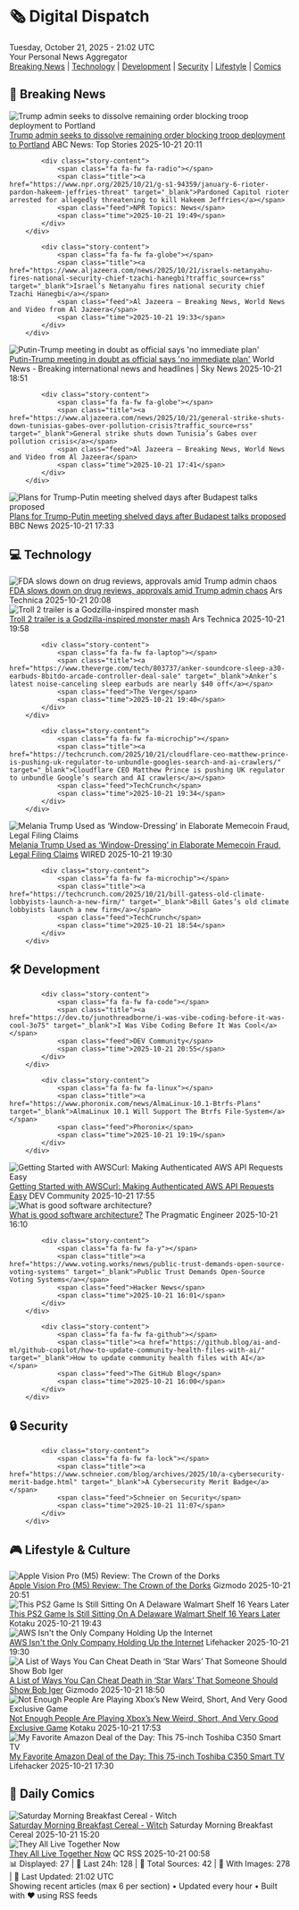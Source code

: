 <!-- Processing 54 RSS feeds at 2025-10-21 21:01:50 UTC -->
<!-- Processing: Penny Arcade -->
<!-- Processing: Garfield -->
<!-- Processing: Dilbert -->
<!-- Processing: Cyanide & Happiness -->
<!-- Processing: Questionable Content -->
<!-- Processing: Dinosaur Comics -->
<!-- Processing: BBC Breaking News -->
<!-- Processing: Reuters Top News -->
<!-- Processing: ABC News Breaking -->
<!-- Processing: NBC News Breaking -->
<!-- Processing: Sky News World -->
<!-- Processing: Ars Technica -->
<!-- Processing: O'Reilly Radar -->
<!-- Processing: Slashdot -->
<!-- Processing: Lobsters Python -->
<!-- Processing: Dev.to -->
<!-- Processing: Phoronix Linux News -->
<!-- Processing: It's FOSS -->
<!-- Processing: OMG! Ubuntu -->
<!-- Processing: Red Hat Blog -->
<!-- Processing: Ubuntu Blog -->
<!-- Processing: GitHub Blog -->
<!-- Processing: GitLab Blog -->
<!-- Processing: Martin Fowler -->
<!-- Processing: Gizmodo -->
<!-- Processing: Krebs on Security -->
<!-- Generated 5 new posts out of 26 feeds processed -->
<div class="newspaper-header">
    <h1 class="newspaper-title">🗞️ Digital Dispatch</h1>
    <div class="newspaper-date">Tuesday, October 21, 2025 - 21:02 UTC</div>
    <div class="newspaper-subtitle">Your Personal News Aggregator</div>
</div>

<div class="newspaper-nav">
    <a href="#breaking">Breaking News</a> |
    <a href="#tech">Technology</a> |
    <a href="#dev">Development</a> |
    <a href="#security">Security</a> |
    <a href="#lifestyle">Lifestyle</a> |
    <a href="#webcomics">Comics</a>
</div>

<div class="news-section breaking-news" id="breaking">
<h2 class="section-header">🚨 Breaking News</h2>
<div class="stories-container">
<div class="story">
            <img src="https://s.abcnews.com/images/US/ice-portland-3-ap-gmh-251021_1761072133967_hpMain_4x3t_384.jpg" alt="Trump admin seeks to dissolve remaining order blocking troop deployment to Portland" class="story-image" loading="lazy" onerror="this.style.display='none'">
            <div class="story-content">
                <span class="fa fa-fw fa-tv"></span>
                <span class="title"><a href="https://abcnews.go.com/US/trump-administration-seeks-dissolve-remaining-order-blocking-national/story?id=126729762" target="_blank">Trump admin seeks to dissolve remaining order blocking troop deployment to Portland</a></span>
                <span class="feed">ABC News: Top Stories</span>
                <span class="time">2025-10-21 20:11</span>
            </div>
        </div>
<div class="story">
            
            <div class="story-content">
                <span class="fa fa-fw fa-radio"></span>
                <span class="title"><a href="https://www.npr.org/2025/10/21/g-s1-94359/january-6-rioter-pardon-hakeem-jeffries-threat" target="_blank">Pardoned Capitol rioter arrested for allegedly threatening to kill Hakeem Jeffries</a></span>
                <span class="feed">NPR Topics: News</span>
                <span class="time">2025-10-21 19:49</span>
            </div>
        </div>
<div class="story">
            
            <div class="story-content">
                <span class="fa fa-fw fa-globe"></span>
                <span class="title"><a href="https://www.aljazeera.com/news/2025/10/21/israels-netanyahu-fires-national-security-chief-tzachi-hanegbi?traffic_source=rss" target="_blank">Israel’s Netanyahu fires national security chief Tzachi Hanegbi</a></span>
                <span class="feed">Al Jazeera – Breaking News, World News and Video from Al Jazeera</span>
                <span class="time">2025-10-21 19:33</span>
            </div>
        </div>
<div class="story">
            <img src="https://e3.365dm.com/25/10/1920x1080/skynews-donald-trump-vladimir-putin_7052733.jpg?20251016202525" alt="Putin-Trump meeting in doubt as official says &#x27;no immediate plan&#x27;" class="story-image" loading="lazy" onerror="this.style.display='none'">
            <div class="story-content">
                <span class="fa fa-fw fa-satellite"></span>
                <span class="title"><a href="https://news.sky.com/story/putin-trump-budapest-meeting-in-doubt-as-official-says-no-plan-for-immediate-future-13454654" target="_blank">Putin-Trump meeting in doubt as official says &#x27;no immediate plan&#x27;</a></span>
                <span class="feed">World News - Breaking international news and headlines | Sky News</span>
                <span class="time">2025-10-21 18:51</span>
            </div>
        </div>
<div class="story">
            
            <div class="story-content">
                <span class="fa fa-fw fa-globe"></span>
                <span class="title"><a href="https://www.aljazeera.com/news/2025/10/21/general-strike-shuts-down-tunisias-gabes-over-pollution-crisis?traffic_source=rss" target="_blank">General strike shuts down Tunisia’s Gabes over pollution crisis</a></span>
                <span class="feed">Al Jazeera – Breaking News, World News and Video from Al Jazeera</span>
                <span class="time">2025-10-21 17:41</span>
            </div>
        </div>
<div class="story">
            <img src="https://ichef.bbci.co.uk/ace/standard/240/cpsprodpb/1ae4/live/43fc4180-ae99-11f0-b305-65f4f8d88da9.jpg" alt="Plans for Trump-Putin meeting shelved days after Budapest talks proposed" class="story-image" loading="lazy" onerror="this.style.display='none'">
            <div class="story-content">
                <span class="fa fa-fw fa-earth-americas"></span>
                <span class="title"><a href="https://www.bbc.com/news/articles/c4gjp73gp41o?at_medium=RSS&at_campaign=rss" target="_blank">Plans for Trump-Putin meeting shelved days after Budapest talks proposed</a></span>
                <span class="feed">BBC News</span>
                <span class="time">2025-10-21 17:33</span>
            </div>
        </div>
</div>
</div>
<div class="news-section tech-news" id="tech">
<h2 class="section-header">💻 Technology</h2>
<div class="stories-container">
<div class="story">
            <img src="https://cdn.arstechnica.net/wp-content/uploads/2019/05/GettyImages-496532228-500x500.jpg" alt="FDA slows down on drug reviews, approvals amid Trump admin chaos" class="story-image" loading="lazy" onerror="this.style.display='none'">
            <div class="story-content">
                <span class="fa fa-fw fa-cog"></span>
                <span class="title"><a href="https://arstechnica.com/health/2025/10/fda-slows-down-on-drug-reviews-approvals-amid-trump-admin-chaos/" target="_blank">FDA slows down on drug reviews, approvals amid Trump admin chaos</a></span>
                <span class="feed">Ars Technica</span>
                <span class="time">2025-10-21 20:08</span>
            </div>
        </div>
<div class="story">
            <img src="https://cdn.arstechnica.net/wp-content/uploads/2025/10/troll1-500x500-1761073842.jpg" alt="Troll 2 trailer is a Godzilla-inspired monster mash" class="story-image" loading="lazy" onerror="this.style.display='none'">
            <div class="story-content">
                <span class="fa fa-fw fa-cog"></span>
                <span class="title"><a href="https://arstechnica.com/culture/2025/10/troll-2-trailer-is-a-godzilla-inspired-monster-mash/" target="_blank">Troll 2 trailer is a Godzilla-inspired monster mash</a></span>
                <span class="feed">Ars Technica</span>
                <span class="time">2025-10-21 19:58</span>
            </div>
        </div>
<div class="story">
            
            <div class="story-content">
                <span class="fa fa-fw fa-laptop"></span>
                <span class="title"><a href="https://www.theverge.com/tech/803737/anker-soundcore-sleep-a30-earbuds-8bitdo-arcade-controller-deal-sale" target="_blank">Anker’s latest noise-canceling sleep earbuds are nearly $40 off</a></span>
                <span class="feed">The Verge</span>
                <span class="time">2025-10-21 19:40</span>
            </div>
        </div>
<div class="story">
            
            <div class="story-content">
                <span class="fa fa-fw fa-microchip"></span>
                <span class="title"><a href="https://techcrunch.com/2025/10/21/cloudflare-ceo-matthew-prince-is-pushing-uk-regulator-to-unbundle-googles-search-and-ai-crawlers/" target="_blank">Cloudflare CEO Matthew Prince is pushing UK regulator to unbundle Google’s search and AI crawlers</a></span>
                <span class="feed">TechCrunch</span>
                <span class="time">2025-10-21 19:34</span>
            </div>
        </div>
<div class="story">
            <img src="https://media.wired.com/photos/68f2c1e063f7ddf18419e89a/master/pass/Lawyers-File-New-Claim-Against-Melania-Coin-Business.jpg" alt="Melania Trump Used as ‘Window-Dressing’ in Elaborate Memecoin Fraud, Legal Filing Claims" class="story-image" loading="lazy" onerror="this.style.display='none'">
            <div class="story-content">
                <span class="fa fa-fw fa-bolt"></span>
                <span class="title"><a href="https://www.wired.com/story/melania-trump-used-as-window-dressing-in-elaborate-memecoin-fraud-legal-filing-claims/" target="_blank">Melania Trump Used as ‘Window-Dressing’ in Elaborate Memecoin Fraud, Legal Filing Claims</a></span>
                <span class="feed">WIRED</span>
                <span class="time">2025-10-21 19:30</span>
            </div>
        </div>
<div class="story">
            
            <div class="story-content">
                <span class="fa fa-fw fa-microchip"></span>
                <span class="title"><a href="https://techcrunch.com/2025/10/21/bill-gatess-old-climate-lobbyists-launch-a-new-firm/" target="_blank">Bill Gates’s old climate lobbyists launch a new firm</a></span>
                <span class="feed">TechCrunch</span>
                <span class="time">2025-10-21 18:54</span>
            </div>
        </div>
</div>
</div>
<div class="news-section dev-news" id="dev">
<h2 class="section-header">🛠️ Development</h2>
<div class="stories-container">
<div class="story">
            
            <div class="story-content">
                <span class="fa fa-fw fa-code"></span>
                <span class="title"><a href="https://dev.to/junothreadborne/i-was-vibe-coding-before-it-was-cool-3o75" target="_blank">I Was Vibe Coding Before It Was Cool</a></span>
                <span class="feed">DEV Community</span>
                <span class="time">2025-10-21 20:55</span>
            </div>
        </div>
<div class="story">
            
            <div class="story-content">
                <span class="fa fa-fw fa-linux"></span>
                <span class="title"><a href="https://www.phoronix.com/news/AlmaLinux-10.1-Btrfs-Plans" target="_blank">AlmaLinux 10.1 Will Support The Btrfs File-System</a></span>
                <span class="feed">Phoronix</span>
                <span class="time">2025-10-21 19:19</span>
            </div>
        </div>
<div class="story">
            <img src="https://media2.dev.to/dynamic/image/width=800%2Cheight=%2Cfit=scale-down%2Cgravity=auto%2Cformat=auto/https%3A%2F%2Fdev-to-uploads.s3.amazonaws.com%2Fuploads%2Farticles%2Foz071s3vfzgzagglbym8.png" alt="Getting Started with AWSCurl: Making Authenticated AWS API Requests Easy" class="story-image" loading="lazy" onerror="this.style.display='none'">
            <div class="story-content">
                <span class="fa fa-fw fa-code"></span>
                <span class="title"><a href="https://dev.to/rijultp/getting-started-with-awscurl-making-authenticated-aws-api-requests-easy-18ok" target="_blank">Getting Started with AWSCurl: Making Authenticated AWS API Requests Easy</a></span>
                <span class="feed">DEV Community</span>
                <span class="time">2025-10-21 17:55</span>
            </div>
        </div>
<div class="story">
            <img src="https://substackcdn.com/image/fetch/$s_!BrG3!,f_auto,q_auto:good,fl_progressive:steep/https%3A%2F%2Fsubstack-post-media.s3.amazonaws.com%2Fpublic%2Fimages%2Fb3ef84c3-a8e2-4161-b346-5a58332a7361_1418x1094.png" alt="What is good software architecture?" class="story-image" loading="lazy" onerror="this.style.display='none'">
            <div class="story-content">
                <span class="fa fa-fw fa-wrench"></span>
                <span class="title"><a href="https://newsletter.pragmaticengineer.com/p/what-is-good-software-architecture" target="_blank">What is good software architecture?</a></span>
                <span class="feed">The Pragmatic Engineer</span>
                <span class="time">2025-10-21 16:10</span>
            </div>
        </div>
<div class="story">
            
            <div class="story-content">
                <span class="fa fa-fw fa-y"></span>
                <span class="title"><a href="https://www.voting.works/news/public-trust-demands-open-source-voting-systems" target="_blank">Public Trust Demands Open-Source Voting Systems</a></span>
                <span class="feed">Hacker News</span>
                <span class="time">2025-10-21 16:01</span>
            </div>
        </div>
<div class="story">
            
            <div class="story-content">
                <span class="fa fa-fw fa-github"></span>
                <span class="title"><a href="https://github.blog/ai-and-ml/github-copilot/how-to-update-community-health-files-with-ai/" target="_blank">How to update community health files with AI</a></span>
                <span class="feed">The GitHub Blog</span>
                <span class="time">2025-10-21 16:00</span>
            </div>
        </div>
</div>
</div>
<div class="news-section security-news" id="security">
<h2 class="section-header">🔒 Security</h2>
<div class="stories-container">
<div class="story">
            
            <div class="story-content">
                <span class="fa fa-fw fa-lock"></span>
                <span class="title"><a href="https://www.schneier.com/blog/archives/2025/10/a-cybersecurity-merit-badge.html" target="_blank">A Cybersecurity Merit Badge</a></span>
                <span class="feed">Schneier on Security</span>
                <span class="time">2025-10-21 11:07</span>
            </div>
        </div>
</div>
</div>
<div class="news-section lifestyle-news" id="lifestyle">
<h2 class="section-header">🎮 Lifestyle & Culture</h2>
<div class="stories-container">
<div class="story">
            <img src="https://gizmodo.com/app/uploads/2025/10/Apple-Vision-Pro-M5-14-1280x853.jpg" alt="Apple Vision Pro (M5) Review: The Crown of the Dorks" class="story-image" loading="lazy" onerror="this.style.display='none'">
            <div class="story-content">
                <span class="fa fa-fw fa-computer"></span>
                <span class="title"><a href="https://gizmodo.com/apple-vision-pro-m5-review-the-crown-of-the-dorks-2000675079" target="_blank">Apple Vision Pro (M5) Review: The Crown of the Dorks</a></span>
                <span class="feed">Gizmodo</span>
                <span class="time">2025-10-21 20:51</span>
            </div>
        </div>
<div class="story">
            <img src="https://kotaku.com/app/uploads/2025/10/PS2game-1280x720.jpg" alt="This PS2 Game Is Still Sitting On A Delaware Walmart Shelf 16 Years Later" class="story-image" loading="lazy" onerror="this.style.display='none'">
            <div class="story-content">
                <span class="fa fa-fw fa-gamepad"></span>
                <span class="title"><a href="https://kotaku.com/unsold-ps2-game-walmart-reddit-pbr-bull-riding-weird-reddit-2000637727" target="_blank">This PS2 Game Is Still Sitting On A Delaware Walmart Shelf 16 Years Later</a></span>
                <span class="feed">Kotaku</span>
                <span class="time">2025-10-21 19:43</span>
            </div>
        </div>
<div class="story">
            <img src="https://lifehacker.com/imagery/articles/01K83RN0KFSZ6FCFSSRE3GZ7T4/hero-image.jpg" alt="AWS Isn&#x27;t the Only Company Holding Up the Internet" class="story-image" loading="lazy" onerror="this.style.display='none'">
            <div class="story-content">
                <span class="fa fa-fw fa-life-ring"></span>
                <span class="title"><a href="https://lifehacker.com/tech/aws-isnt-the-only-company-holding-up-the-internet?utm_medium=RSS" target="_blank">AWS Isn&#x27;t the Only Company Holding Up the Internet</a></span>
                <span class="feed">Lifehacker</span>
                <span class="time">2025-10-21 19:30</span>
            </div>
        </div>
<div class="story">
            <img src="https://gizmodo.com/app/uploads/2025/10/star-wars-rise-of-skywalker-kylo-ren-shrug-1280x853.jpg" alt="A List of Ways You Can Cheat Death in ‘Star Wars’ That Someone Should Show Bob Iger" class="story-image" loading="lazy" onerror="this.style.display='none'">
            <div class="story-content">
                <span class="fa fa-fw fa-computer"></span>
                <span class="title"><a href="https://gizmodo.com/star-wars-ways-to-cheat-death-ben-solo-movie-bob-iger-2000674908" target="_blank">A List of Ways You Can Cheat Death in ‘Star Wars’ That Someone Should Show Bob Iger</a></span>
                <span class="feed">Gizmodo</span>
                <span class="time">2025-10-21 18:50</span>
            </div>
        </div>
<div class="story">
            <img src="https://kotaku.com/app/uploads/2025/10/Keeperrv-1280x720.jpg" alt="Not Enough People Are Playing Xbox’s New Weird, Short, And Very Good Exclusive Game" class="story-image" loading="lazy" onerror="this.style.display='none'">
            <div class="story-content">
                <span class="fa fa-fw fa-gamepad"></span>
                <span class="title"><a href="https://kotaku.com/keeper-the-kotaku-review-xbox-game-pass-how-long-is-it-good-price-2000637702" target="_blank">Not Enough People Are Playing Xbox’s New Weird, Short, And Very Good Exclusive Game</a></span>
                <span class="feed">Kotaku</span>
                <span class="time">2025-10-21 17:53</span>
            </div>
        </div>
<div class="story">
            <img src="https://lifehacker.com/imagery/articles/01K83TEM1FRXAP8294NHN99FT8/hero-image.png" alt="My Favorite Amazon Deal of the Day: This 75-inch Toshiba C350 Smart TV" class="story-image" loading="lazy" onerror="this.style.display='none'">
            <div class="story-content">
                <span class="fa fa-fw fa-life-ring"></span>
                <span class="title"><a href="https://lifehacker.com/tech/75-inch-toshiba-c350-smart-tv-deal?utm_medium=RSS" target="_blank">My Favorite Amazon Deal of the Day: This 75-inch Toshiba C350 Smart TV</a></span>
                <span class="feed">Lifehacker</span>
                <span class="time">2025-10-21 17:30</span>
            </div>
        </div>
</div>
</div>
<div class="news-section webcomics-section" id="webcomics">
<h2 class="section-header">🎨 Daily Comics</h2>
<div class="stories-container">
<div class="story">
            <img src="https://www.smbc-comics.com/comics/1761007680-20251021.png" alt="Saturday Morning Breakfast Cereal - Witch" class="story-image" loading="lazy" onerror="this.style.display='none'">
            <div class="story-content">
                <span class="fa fa-fw fa-smile"></span>
                <span class="title"><a href="https://www.smbc-comics.com/comic/witch" target="_blank">Saturday Morning Breakfast Cereal - Witch</a></span>
                <span class="feed">Saturday Morning Breakfast Cereal</span>
                <span class="time">2025-10-21 15:20</span>
            </div>
        </div>
<div class="story">
            <img src="http://www.questionablecontent.net/comics/5683.png" alt="They All Live Together Now" class="story-image" loading="lazy" onerror="this.style.display='none'">
            <div class="story-content">
                <span class="fa fa-fw fa-music"></span>
                <span class="title"><a href="http://questionablecontent.net/view.php?comic=5683" target="_blank">They All Live Together Now</a></span>
                <span class="feed">QC RSS</span>
                <span class="time">2025-10-21 00:58</span>
            </div>
        </div>
</div>
</div>

<div class="newspaper-footer">
    <div class="stats">
        📊 Displayed: 27 | 📅 Last 24h: 128 | 📡 Total Sources: 42 | 📸 With Images: 278 |
        🔄 Last Updated: 21:02 UTC
    </div>
    <div class="footer-note">
        Showing recent articles (max 6 per section) • Updated every hour • Built with ❤️ using RSS feeds
    </div>
</div>
